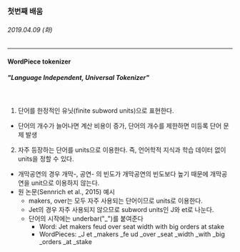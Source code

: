 ### 첫번째 배움
###### 2019.04.09 (화)
-----

#### WordPiece tokenizer
##### "Language Independent, Universal Tokenizer" 

<br>

1. 단어를 한정적인 유닛(finite subword units)으로 표현한다.
  * 단어의 개수가 늘어나면 계산 비용이 증가, 단어의 개수를 제한하면 미등록 단어 문제 발생

2. 자주 등장하는 단어를 units으로 이용한다. 즉, 언어학적 지식과 학습 데이터 없이 units을 정할 수 있다.
  * 개막공연의 경우 개막-, 공연- 의 빈도가 개막공연의 빈도보다 높기 때문에 개막공연을 unit으로 이용하지 않는다.
  * 원 논문(Sennrich et al., 2015) 예시
    + makers, over는 모두 자주 사용되는 단어이므로 units로 이용한다.
    + Jet의 경우 자주 사용되지 않으므로 subword units인 J와 et로 나눈다.
    + 단어의 시작에는 underbar("\_")를 붙여준다 
      - Word: Jet makers feud over seat width with big orders at stake 
      - WordPieces: \_J et \_makers \_fe ud \_over \_seat \_width \_with \_big \_orders \_at \_stake
    
